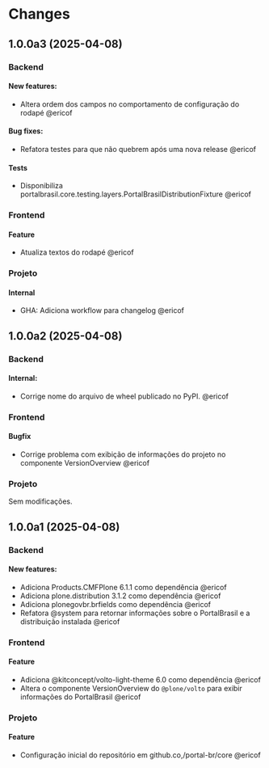 # Changes

<!-- towncrier release notes start -->
## 1.0.0a3 (2025-04-08)

### Backend


#### New features:

- Altera ordem dos campos no comportamento de configuração do rodapé @ericof 


#### Bug fixes:

- Refatora testes para que não quebrem após uma nova release @ericof 


#### Tests

- Disponibiliza portalbrasil.core.testing.layers.PortalBrasilDistributionFixture @ericof 



### Frontend

#### Feature

- Atualiza textos do rodapé @ericof 



### Projeto


#### Internal

- GHA: Adiciona workflow para changelog @ericof 



## 1.0.0a2 (2025-04-08)

### Backend


#### Internal:

- Corrige nome do arquivo de wheel publicado no PyPI. @ericof 



### Frontend

#### Bugfix

- Corrige problema com exibição de informações do projeto no componente VersionOverview @ericof 



### Projeto

Sem modificações.




## 1.0.0a1 (2025-04-08)

### Backend


#### New features:

- Adiciona Products.CMFPlone 6.1.1 como dependência @ericof 
- Adiciona plone.distribution 3.1.2 como dependência @ericof 
- Adiciona plonegovbr.brfields como dependência @ericof 
- Refatora @system para retornar informações sobre o PortalBrasil e a distribuição instalada @ericof 



### Frontend

#### Feature

- Adiciona @kitconcept/volto-light-theme 6.0 como dependência @ericof 
- Altera o componente VersionOverview do `@plone/volto` para exibir informações do PortalBrasil @ericof 



### Projeto


#### Feature

- Configuração inicial do repositório em github.co,/portal-br/core @ericof 


